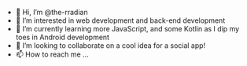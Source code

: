 - 👋 Hi, I’m @the-rradian
- 👀 I’m interested in web development and back-end development
- 🌱 I’m currently learning more JavaScript, and some Kotlin as I dip my toes in Android development
- 💞️ I’m looking to collaborate on a cool idea for a social app!
- 📫 How to reach me ...

